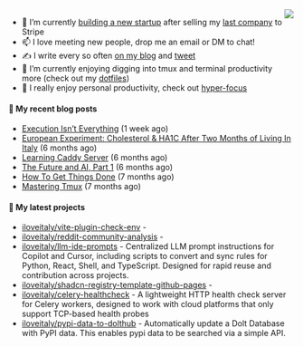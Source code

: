 <img align="right" src="https://github-readme-stats.vercel.app/api?username=iloveitaly&show_icons=true&text_color=718096&hide_title=true"/>

- 🔭 I’m currently [building a new startup](https://mikebian.co/bye-stripe-on-to-the-next-adventure/) after selling my [last company](https://suitesync.io) to Stripe
- 📫 I love meeting new people, drop me an email or DM to chat!
- ✍️ I write every so often [on my blog](http://mikebian.co/) and [tweet](https://twitter.com/mike_bianco)
- 🌱 I’m currently enjoying digging into tmux and terminal productivity more (check out my [dotfiles](https://github.com/iloveitaly/dotfiles))
- 💬 I really enjoy personal productivity, check out [hyper-focus](https://github.com/iloveitaly/hyper-focus)

#### 📜 My recent blog posts


- [Execution Isn’t Everything](https://mikebian.co/execution-isnt-everything/) (1 week ago)
- [European Experiment: Cholesterol &amp; HA1C After Two Months of Living In Italy](https://mikebian.co/european-experiment-cholesterol-ha1c-after-two-months-of-living-in-italy/) (6 months ago)
- [Learning Caddy Server](https://mikebian.co/learning-caddy-server/) (6 months ago)
- [The Future and AI, Part 1](https://mikebian.co/the-future-and-ai-part-1/) (6 months ago)
- [How To Get Things Done](https://mikebian.co/how-to-get-things-done/) (7 months ago)
- [Mastering Tmux](https://mikebian.co/mastering-tmux/) (7 months ago)

#### 🌱 My latest projects


- [iloveitaly/vite-plugin-check-env](https://github.com/iloveitaly/vite-plugin-check-env) - 
- [iloveitaly/reddit-community-analysis](https://github.com/iloveitaly/reddit-community-analysis) - 
- [iloveitaly/llm-ide-prompts](https://github.com/iloveitaly/llm-ide-prompts) - Centralized LLM prompt instructions for Copilot and Cursor, including scripts to convert and sync rules for Python, React, Shell, and TypeScript. Designed for rapid reuse and contribution across projects.
- [iloveitaly/shadcn-registry-template-github-pages](https://github.com/iloveitaly/shadcn-registry-template-github-pages) - 
- [iloveitaly/celery-healthcheck](https://github.com/iloveitaly/celery-healthcheck) - A lightweight HTTP health check server for Celery workers, designed to work with cloud platforms that only support TCP-based health probes
- [iloveitaly/pypi-data-to-dolthub](https://github.com/iloveitaly/pypi-data-to-dolthub) - Automatically update a Dolt Database with PyPI data. This enables pypi data to be searched via a simple API.


